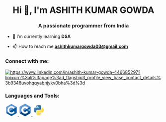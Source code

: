 <h1 align="center">Hi 👋, I'm ASHITH KUMAR GOWDA</h1>
<h3 align="center">A passionate programmer from India</h3>

- 🌱 I’m currently learning **DSA**

- 📫 How to reach me **ashithkumargowda03@gmail.com**

<h3 align="left">Connect with me:</h3>
<p align="left">
<a href="https://linkedin.com/in/https://www.linkedin.com/in/ashith-kumar-gowda-446685297?lipi=urn%3ali%3apage%3ad_flagship3_profile_view_base_contact_details%3b9348uvohqqyabnjykv0bha%3d%3d" target="blank"><img align="center" src="https://raw.githubusercontent.com/rahuldkjain/github-profile-readme-generator/master/src/images/icons/Social/linked-in-alt.svg" alt="https://www.linkedin.com/in/ashith-kumar-gowda-446685297?lipi=urn%3ali%3apage%3ad_flagship3_profile_view_base_contact_details%3b9348uvohqqyabnjykv0bha%3d%3d" height="30" width="40" /></a>
</p>

<h3 align="left">Languages and Tools:</h3>
<p align="left"> <a href="https://www.cprogramming.com/" target="_blank" rel="noreferrer"> <img src="https://raw.githubusercontent.com/devicons/devicon/master/icons/c/c-original.svg" alt="c" width="40" height="40"/> </a> <a href="https://www.w3schools.com/cpp/" target="_blank" rel="noreferrer"> <img src="https://raw.githubusercontent.com/devicons/devicon/master/icons/cplusplus/cplusplus-original.svg" alt="cplusplus" width="40" height="40"/> </a> <a href="https://www.python.org" target="_blank" rel="noreferrer"> <img src="https://raw.githubusercontent.com/devicons/devicon/master/icons/python/python-original.svg" alt="python" width="40" height="40"/> </a> </p>
